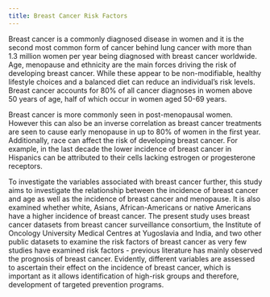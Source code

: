 ```yaml
---
title: Breast Cancer Risk Factors
---
```


Breast cancer is a commonly diagnosed disease in women and it is the second most common form of cancer behind lung cancer with more than 1.3 million women per year being diagnosed with breast cancer worldwide. Age, menopause and ethnicity are the main forces driving the risk of developing breast cancer. While these appear to be non-modifiable, healthy lifestyle choices and a balanced diet can reduce an individual’s risk levels. Breast cancer accounts for 80% of all cancer diagnoses in women above 50 years of age, half of which occur in women aged 50-69 years.

Breast cancer is more commonly seen in post-menopausal women. However this can also be an inverse correlation as breast cancer treatments are seen to cause early menopause in up to 80% of women in the first year. Additionally, race can affect the risk of developing breast cancer. For example, in the last decade the lower incidence of breast cancer in Hispanics can be attributed to their cells lacking estrogen or progesterone receptors.
 
To investigate the variables associated with breast cancer further, this study aims to investigate the relationship between the incidence of breast cancer and age as well as the incidence of breast cancer and menopause. It is also examined whether white, Asians, African-Americans or native Americans have a higher incidence of breast cancer. The present study uses breast cancer datasets from breast cancer surveillance consortium, the Institute of Oncology University Medical Centres at Yugoslavia and India, and two other public datasets to examine the risk factors of breast cancer as very few studies have examined risk factors - previous literature has mainly observed the prognosis of breast cancer. Evidently, different variables are assessed to ascertain their effect on the incidence of breast cancer, which is important as it allows identification of high-risk groups and therefore, development of targeted prevention programs.
